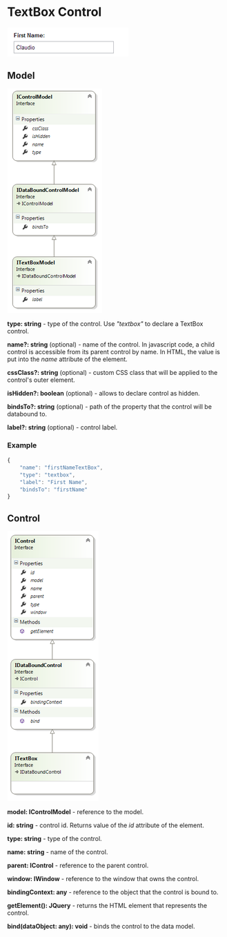 # TextBox Control

![](TextBox-Control_TextBox.png)

## Model

![](TextBox-Control_ITextBoxModel.png)

**type: string** - type of the control. Use _"textbox"_ to declare a TextBox control.

**name?: string** (optional) - name of the control. In javascript code, a child control is accessible from its parent control by name. In HTML, the value is put into the _name_ attribute of the element.

**cssClass?: string** (optional) - custom CSS class that will be applied to the control's outer element.

**isHidden?: boolean** (optional) - allows to declare control as hidden.

**bindsTo?: string** (optional) - path of the property that the control will be databound to.

**label?: string** (optional) - control label.

### Example

```javascript
{
    "name": "firstNameTextBox",
    "type": "textbox",
    "label": "First Name",
    "bindsTo": "firstName"
}
```

## Control

![](TextBox-Control_ITextBox.png)

**model: IControlModel** - reference to the model.

**id: string** - control id. Returns value of the _id_ attribute of the element.

**type: string** - type of the control.

**name: string** - name of the control.

**parent: IControl** - reference to the parent control.

**window: IWindow** - reference to the window that owns the control.

**bindingContext: any** - reference to the object that the control is bound to.

**getElement(): JQuery** - returns the HTML element that represents the control.

**bind(dataObject: any): void** - binds the control to the data model.